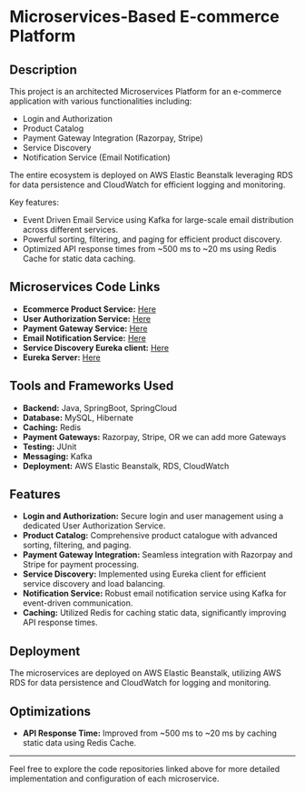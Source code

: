 # Microservices-Based E-commerce Platform

## Description

This project is an architected Microservices Platform for an e-commerce application with various functionalities including:
- Login and Authorization
- Product Catalog
- Payment Gateway Integration (Razorpay, Stripe)
- Service Discovery
- Notification Service (Email Notification)

The entire ecosystem is deployed on AWS Elastic Beanstalk leveraging RDS for data persistence and CloudWatch for efficient logging and monitoring.

Key features:
- Event Driven Email Service using Kafka for large-scale email distribution across different services.
- Powerful sorting, filtering, and paging for efficient product discovery.
- Optimized API response times from ~500 ms to ~20 ms using Redis Cache for static data caching.

## Microservices Code Links

- **Ecommerce Product Service:** [Here](https://github.com/dhanushdh01/E-ComProductService/tree/main/EcomProductService)
- **User Authorization Service:** [Here](https://github.com/dhanushdh01/EcomUserAuthService/tree/main/EcomUserAuthService)
- **Payment Gateway Service:** [Here](https://github.com/dhanushdh01/E-Com-Payment-Service/tree/main/PaymentService)
- **Email Notification Service:** [Here](https://github.com/dhanushdh01/EmailService)
- **Service Discovery Eureka client:** [Here](https://github.com/dhanushdh01/ServiceDiscovery)
- **Eureka Server:** [Here](https://github.com/dhanushdh01/Eureka-Server/blob/main/README.md)

## Tools and Frameworks Used

- **Backend:** Java, SpringBoot, SpringCloud
- **Database:** MySQL, Hibernate
- **Caching:** Redis
- **Payment Gateways:** Razorpay, Stripe, OR we can add more Gateways
- **Testing:** JUnit
- **Messaging:** Kafka
- **Deployment:** AWS Elastic Beanstalk, RDS, CloudWatch

## Features

- **Login and Authorization:** Secure login and user management using a dedicated User Authorization Service.
- **Product Catalog:** Comprehensive product catalogue with advanced sorting, filtering, and paging.
- **Payment Gateway Integration:** Seamless integration with Razorpay and Stripe for payment processing.
- **Service Discovery:** Implemented using Eureka client for efficient service discovery and load balancing.
- **Notification Service:** Robust email notification service using Kafka for event-driven communication.
- **Caching:** Utilized Redis for caching static data, significantly improving API response times.

## Deployment

The microservices are deployed on AWS Elastic Beanstalk, utilizing AWS RDS for data persistence and CloudWatch for logging and monitoring.

## Optimizations

- **API Response Time:** Improved from ~500 ms to ~20 ms by caching static data using Redis Cache.

---

Feel free to explore the code repositories linked above for more detailed implementation and configuration of each microservice.

